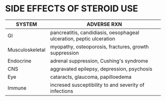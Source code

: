 # SIDE EFFECTS OF STEROID USE

SYSTEM | ADVERSE RXN
------- | ---------
GI | pancreatitis, candidiasis, oesophageal ulceration, peptic ulceration
Musculoskeletal | myopathy, osteoporosis, fractures, growth suppression
Endocrine | adrenal suppression, Cushing's syndrome
CNS | aggravated epilepsy, depression, psychosis
Eye | cataracts, glaucoma, papilloedema
Immune | incresed susceptibility to and severity of infections